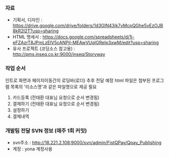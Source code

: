 ### 자료
- 기획서, 디자인 : https://drive.google.com/drive/folders/1d3GIN43jk7vMcpQGhe5vEzOJB8kR2I2T?usp=sharing
- HTML 명세서 : https://docs.google.com/spreadsheets/d/1j-eFZAzrT8JPmLzEIV5cANPjl-MEAwVUqIGRelp3xwM/edit?usp=sharing
- 유사 프로젝트 (코딩소스 참고용) : http://pms.inseq.co.kr:9000/inseq/Storyway

### 작업 순서
인트로 화면과 페이지이동간의 로딩바(로더) 추후 전달 예정
html 파일은 첨부된 프로그램 목록의 '리소스명'과 같은 파일명으로 제공 필요
1. 카드등록 (전태환 대표님 요청으로 순서 변경됨)
2. 결제하기 (전태환 대표님 요청으로 순서 변경됨)
3. 설정하기
4. 결제내역


### 개발팀 전달 SVN 정보 (매주 1회 커밋)
- svn주소 : http://18.221.2.108:9000/svn/admin/FistQPay/Qpay_Publishing
- 계정 : yona 계정사용
